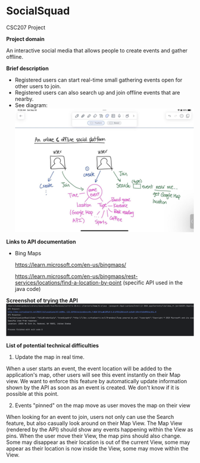 # SocialSquad
CSC207 Project

**Project domain**

An interactive social media that allows people to create events and gather offline.


**Brief description**
- Registered users can start real-time small gathering events open for other users to join.
- Registered users can also search up and join offline events that are nearby.
- See diagram:
  ![Main Idea Image](MainIdea.jpg)

**Links to API documentation**
- Bing Maps

  https://learn.microsoft.com/en-us/bingmaps/

  https://learn.microsoft.com/en-us/bingmaps/rest-services/locations/find-a-location-by-point (specific API used in the java code)


**Screenshot of trying the API**
![Trying API](TryingApi.png)

**List of potential technical difficulties**
1. Update the map in real time.

When a user starts an event, the event location will be added to the application's map, other users will see this event 
instantly on their Map view. We want to enforce this feature by automatically update information shown by the API as 
soon as an event is created. We don't know if it is possible at this point.

2. Events "pinned" on the map move as user moves the map on their view

When looking for an event to join, users not only can use the Search feature, but also casually look around on their Map
View. The Map View (rendered by the API) should show any events happening within the View as pins. When the user move 
their View, the map pins should also change. Some may disappear as their location is out of the current View, some may 
appear as their location is now inside the View, some may move within the View.
